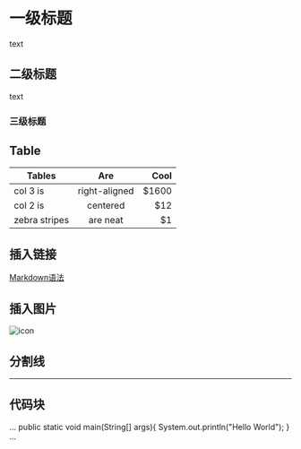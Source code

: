 # 一级标题

text

## 二级标题

text

### 三级标题

## Table

| Tables        | Are           | Cool  |
| ------------- |:-------------:| -----:|
| col 3 is      | right-aligned | $1600 |
| col 2 is      | centered      |   $12 |
| zebra stripes | are neat      |    $1 |

## 插入链接

[Markdown语法](https://www.jianshu.com/p/191d1e21f7ed)

## 插入图片

![icon](http://25.io/mou/Mou_128.png)

## 分割线

***

## 代码块

...
public static void main(String[] args){
    System.out.println("Hello World");
}
...